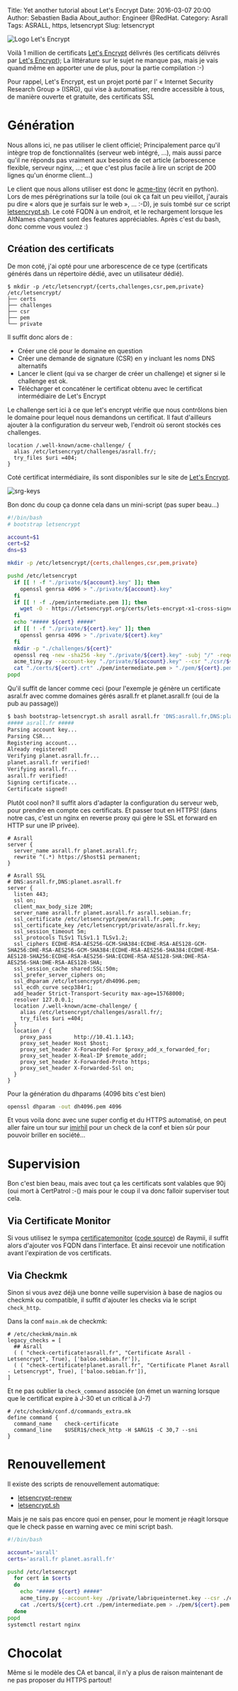 Title: Yet another tutorial about Let's Encrypt
Date: 2016-03-07 20:00
Author: Sebastien Badia
About_author: Engineer @RedHat.
Category: Asrall
Tags: ASRALL, https, letsencrypt
Slug: letsencrypt

![Logo Let's Encrypt](//letsencrypt.org/images/letsencrypt-logo-horizontal.svg)

Voilà 1 million de certificats [Let's Encrypt](//letsencrypt.org/) délivrés (les certificats délivrés par [Let's Encrypt](https://crt.sh/?Identity=%25&iCAID=7395)); La littérature sur le sujet ne manque pas, mais je vais quand même en apporter une de plus, pour la partie compilation :-)

Pour rappel, Let's Encrypt, est un projet porté par l' « Internet Security Research Group » (ISRG), qui vise à automatiser, rendre accessible à tous, de manière ouverte et gratuite, des certificats SSL

# Génération

Nous allons ici, ne pas utiliser le client officiel; Principalement parce qu'il intègre trop de fonctionnalités (serveur web intégré, …), mais aussi parce qu'il ne réponds pas vraiment aux besoins de cet article (arborescence flexible, serveur nginx, …; et que c'est plus facile à lire un script de 200 lignes qu'un énorme client…)

Le client que nous allons utiliser est donc le [acme-tiny](https://github.com/diafygi/acme-tiny) (écrit en python). Lors de mes pérégrinations sur la toile (oui ok ça fait un peu vieillot, j'aurais pu dire « alors que je surfais sur le web », … :-D), je suis tombé sur ce script [letsencrypt.sh](https://github.com/lukas2511/letsencrypt.sh). Le coté FQDN à un endroit, et le rechargement lorsque les AltNames changent sont des features appréciables. Après c'est du bash, donc comme vous voulez :)

## Création des certificats

De mon coté, j'ai opté pour une arborescence de ce type (certificats générés dans un répertoire dédié, avec un utilisateur dédié).

```
$ mkdir -p /etc/letsencrypt/{certs,challenges,csr,pem,private}
/etc/letsencrypt/
├── certs
├── challenges
├── csr
├── pem
└── private
```

Il suffit donc alors de :

* Créer une clé pour le domaine en question
* Créer une demande de signature (CSR) en y incluant les noms DNS alternatifs
* Lancer le client (qui va se charger de créer un challenge) et signer si le challenge est ok.
* Télécharger et concaténer le certificat obtenu avec le certificat intermédiaire de Let's Encrypt

Le challenge sert ici à ce que let's encrypt vérifie que nous contrôlons bien le
domaine pour lequel nous demandons un certificat. Il faut d'ailleurs ajouter à
la configuration du serveur web, l'endroit où seront stockés ces challenges.

```nginx
location /.well-known/acme-challenge/ {
  alias /etc/letsencrypt/challenges/asrall.fr/;
  try_files $uri =404;
}
```

Coté certificat intermédiaire, ils sont disponibles sur le site de [Let's Encrypt](https://letsencrypt.org/certificates/).

![srg-keys](//letsencrypt.org/certs/isrg-keys.png)

Bon donc du coup ça donne cela dans un mini-script (pas super beau…)

```bash
#!/bin/bash
# bootstrap letsencrypt

account=$1
cert=$2
dns=$3

mkdir -p /etc/letsencrypt/{certs,challenges,csr,pem,private}

pushd /etc/letsencrypt
  if [[ ! -f "./private/${account}.key" ]]; then
    openssl genrsa 4096 > "./private/${account}.key"
  fi
  if [[ ! -f ./pem/intermediate.pem ]]; then
    wget -O - https://letsencrypt.org/certs/lets-encrypt-x1-cross-signed.pem > ./pem/intermediate.pem
  fi
  echo "##### ${cert} #####"
  if [[ ! -f "./private/${cert}.key" ]]; then
    openssl genrsa 4096 > "./private/${cert}.key"
  fi
  mkdir -p "./challenges/${cert}"
  openssl req -new -sha256 -key "./private/${cert}.key" -subj "/" -reqexts SAN -config <(cat /etc/ssl/openssl.cnf <(printf "[SAN]\nsubjectAltName=%s" "${dns}")) > "./csr/${cert}.csr"
  acme_tiny.py --account-key "./private/${account}.key" --csr "./csr/${cert}.csr" --acme-dir "/etc/letsencrypt/challenges/${cert}/" > "./certs/${cert}.crt"
  cat "./certs/${cert}.crt" ./pem/intermediate.pem > "./pem/${cert}.pem"
popd
```

Qu'il suffit de lancer comme ceci (pour l'exemple je génère un certificate
asral.fr avec comme domaines gérés asrall.fr et planet.asrall.fr (oui de la pub au passage))

```bash
$ bash bootstrap-letsencrypt.sh asrall asrall.fr 'DNS:asrall.fr,DNS:planet.asrall.fr'
##### asrall.fr #####
Parsing account key...
Parsing CSR...
Registering account...
Already registered!
Verifying planet.asrall.fr...
planet.asrall.fr verified!
Verifying asrall.fr...
asrall.fr verified!
Signing certificate...
Certificate signed!
```

Plutôt cool non? Il suffit alors d'adapter la configuration du serveur web, pour
prendre en compte ces certificats. Et passer tout en HTTPS! (dans notre cas,
c'est un nginx en reverse proxy qui gère le SSL et forward en HTTP sur une IP
privée).

```nginx
# Asrall
server {
  server_name asrall.fr planet.asrall.fr;
  rewrite ^(.*) https://$host$1 permanent;
}

# Asrall SSL
# DNS:asrall.fr,DNS:planet.asrall.fr
server {
  listen 443;
  ssl on;
  client_max_body_size 20M;
  server_name asrall.fr planet.asrall.fr asrall.sebian.fr;
  ssl_certificate /etc/letsencrypt/pem/asrall.fr.pem;
  ssl_certificate_key /etc/letsencrypt/private/asrall.fr.key;
  ssl_session_timeout 5m;
  ssl_protocols TLSv1 TLSv1.1 TLSv1.2;
  ssl_ciphers ECDHE-RSA-AES256-GCM-SHA384:ECDHE-RSA-AES128-GCM-SHA256:DHE-RSA-AES256-GCM-SHA384:ECDHE-RSA-AES256-SHA384:ECDHE-RSA-AES128-SHA256:ECDHE-RSA-AES256-SHA:ECDHE-RSA-AES128-SHA:DHE-RSA-AES256-SHA:DHE-RSA-AES128-SHA;
  ssl_session_cache shared:SSL:50m;
  ssl_prefer_server_ciphers on;
  ssl_dhparam /etc/letsencrypt/dh4096.pem;
  ssl_ecdh_curve secp384r1;
  add_header Strict-Transport-Security max-age=15768000;
  resolver 127.0.0.1;
  location /.well-known/acme-challenge/ {
    alias /etc/letsencrypt/challenges/asrall.fr/;
    try_files $uri =404;
  }
  location / {
    proxy_pass       http://10.41.1.143;
    proxy_set_header Host $host;
    proxy_set_header X-Forwarded-For $proxy_add_x_forwarded_for;
    proxy_set_header X-Real-IP $remote_addr;
    proxy_set_header X-Forwarded-Proto https;
    proxy_set_header X-Forwarded-Ssl on;
  }
}
```

Pour la génération du dhparams (4096 bits c'est bien)

```bash
openssl dhparam -out dh4096.pem 4096
```

Et vous voila donc avec une super config et du HTTPS automatisé, on peut aller
faire un tour sur [imirhil](https://tls.imirhil.fr/https/asrall.fr) pour un
check de la conf et bien sûr pour pouvoir briller en société…

# Supervision

Bon c'est bien beau, mais avec tout ça les certificats sont valables que 90j
(oui mort à CertPatrol :-() mais pour le coup il va donc falloir superviser
tout cela.

## Via Certificate Monitor

Si vous utilisez le sympa [certificatemonitor](https://certificatemonitor.org/) ([code source](https://github.com/RaymiiOrg/certificate-expiry-monitor)) de Raymii, il suffit alors d'ajouter vos FQDN dans l'interface. Et ainsi recevoir une notification avant l'expiration de vos certificats.

## Via Checkmk

Sinon si vous avez déjà une bonne veille supervision à base de nagios ou checkmk ou compatible, il suffit d'ajouter les checks via le script `check_http`.

Dans la conf `main.mk` de checkmk:

```checkmk
# /etc/checkmk/main.mk
legacy_checks = [
  ## Asrall
  ( ( "check-certificate!asrall.fr", "Certificate Asrall - Letsencrypt", True), ['baloo.sebian.fr']),
  ( ( "check-certificate!planet.asrall.fr", "Certificate Planet Asrall - Letsencrypt", True), ['baloo.sebian.fr']),
]
```

Et ne pas oublier la `check_command` associée (on émet un warning lorsque que le certificat expire à J-30 et un critical à J-7)

```nagios
# /etc/checkmk/conf.d/commands_extra.mk
define command {
  command_name    check-certificate
  command_line    $USER1$/check_http -H $ARG1$ -C 30,7 --sni
}
```

# Renouvellement

Il existe des scripts de renouvellement automatique:

* [letsencrypt-renew](https://github.com/octopuce/octopuce-goodies/tree/master/letsencrypt-renew)
* [letsencrypt.sh](https://github.com/lukas2511/letsencrypt.sh)

Mais je ne sais pas encore quoi en penser, pour le moment je réagit lorsque que
le check passe en warning avec ce mini script bash.

```bash
#!/bin/bash

account='asrall'
certs='asrall.fr planet.asrall.fr'

pushd /etc/letsencrypt
  for cert in $certs
  do
    echo "##### ${cert} #####"
    acme_tiny.py --account-key ./private/labriqueinternet.key --csr ./csr/${cert}.csr --acme-dir /etc/letsencrypt/challenges/${cert}/ > ./certs/${cert}.crt
    cat ./certs/${cert}.crt ./pem/intermediate.pem > ./pem/${cert}.pem
  done
popd
systemctl restart nginx
```

# Chocolat

Même si le modèle des CA et bancal, il n'y a plus de raison maintenant de ne pas proposer du HTTPS partout!
